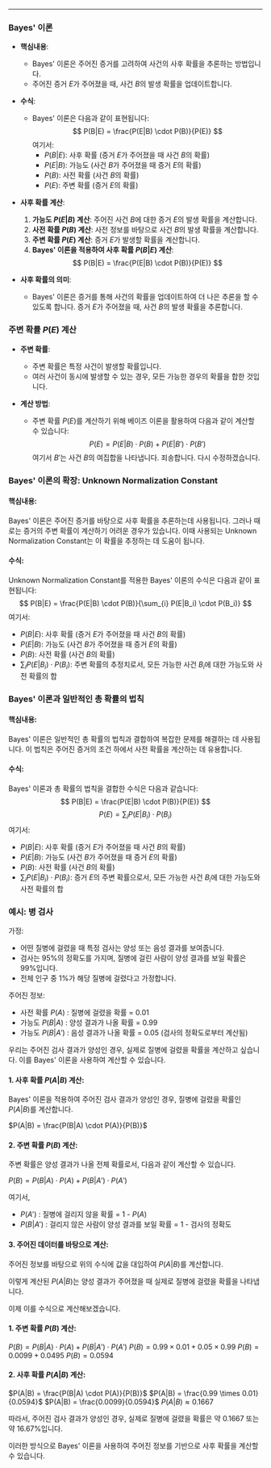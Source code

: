 
---
### Bayes' 이론

- **핵심내용**:
  - Bayes' 이론은 주어진 증거를 고려하여 사건의 사후 확률을 추론하는 방법입니다.
  - 주어진 증거 $E$가 주어졌을 때, 사건 $B$의 발생 확률을 업데이트합니다.

- **수식**:
  - Bayes' 이론은 다음과 같이 표현됩니다:
    $$ P(B|E) = \frac{P(E|B) \cdot P(B)}{P(E)} $$
    여기서:
    - $P(B|E)$: 사후 확률 (증거 $E$가 주어졌을 때 사건 $B$의 확률)
    - $P(E|B)$: 가능도 (사건 $B$가 주어졌을 때 증거 $E$의 확률)
    - $P(B)$: 사전 확률 (사건 $B$의 확률)
    - $P(E)$: 주변 확률 (증거 $E$의 확률)

- **사후 확률 계산**:
  1. **가능도 $P(E|B)$ 계산**: 주어진 사건 $B$에 대한 증거 $E$의 발생 확률을 계산합니다.
  2. **사전 확률 $P(B)$ 계산**: 사전 정보를 바탕으로 사건 $B$의 발생 확률을 계산합니다.
  3. **주변 확률 $P(E)$ 계산**: 증거 $E$가 발생할 확률을 계산합니다.
  4. **Bayes' 이론을 적용하여 사후 확률 $P(B|E)$ 계산**:
     $$ P(B|E) = \frac{P(E|B) \cdot P(B)}{P(E)} $$

- **사후 확률의 의미**:
  - Bayes' 이론은 증거를 통해 사건의 확률을 업데이트하여 더 나은 추론을 할 수 있도록 합니다. 증거 $E$가 주어졌을 때, 사건 $B$의 발생 확률을 추론합니다.

### 주변 확률 $P(E)$ 계산

- **주변 확률**:
  - 주변 확률은 특정 사건이 발생할 확률입니다.
  - 여러 사건이 동시에 발생할 수 있는 경우, 모든 가능한 경우의 확률을 합한 것입니다.

- **계산 방법**:
  - 주변 확률 $P(E)$를 계산하기 위해 베이즈 이론을 활용하여 다음과 같이 계산할 수 있습니다:
    $$ P(E) = P(E|B) \cdot P(B) + P(E|B') \cdot P(B') $$
    여기서 $B'$는 사건 $B$의 여집합을 나타냅니다.
죄송합니다. 다시 수정하겠습니다.

### Bayes' 이론의 확장: Unknown Normalization Constant

#### 핵심내용:
Bayes' 이론은 주어진 증거를 바탕으로 사후 확률을 추론하는데 사용됩니다. 그러나 때로는 증거의 주변 확률이 계산하기 어려운 경우가 있습니다. 이때 사용되는 Unknown Normalization Constant는 이 확률을 추정하는 데 도움이 됩니다.

#### 수식:
Unknown Normalization Constant를 적용한 Bayes' 이론의 수식은 다음과 같이 표현됩니다:
$$ P(B|E) = \frac{P(E|B) \cdot P(B)}{\sum_{i} P(E|B_i) \cdot P(B_i)} $$
여기서:
- $P(B|E)$: 사후 확률 (증거 $E$가 주어졌을 때 사건 $B$의 확률)
- $P(E|B)$: 가능도 (사건 $B$가 주어졌을 때 증거 $E$의 확률)
- $P(B)$: 사전 확률 (사건 $B$의 확률)
- $\sum_{i} P(E|B_i) \cdot P(B_i)$: 주변 확률의 추정치로서, 모든 가능한 사건 $B_i$에 대한 가능도와 사전 확률의 합

### Bayes' 이론과 일반적인 총 확률의 법칙

#### 핵심내용:
Bayes' 이론은 일반적인 총 확률의 법칙과 결합하여 복잡한 문제를 해결하는 데 사용됩니다. 이 법칙은 주어진 증거의 조건 하에서 사전 확률을 계산하는 데 유용합니다.

#### 수식:
Bayes' 이론과 총 확률의 법칙을 결합한 수식은 다음과 같습니다:
$$ P(B|E) = \frac{P(E|B) \cdot P(B)}{P(E)} $$
$$ P(E) = \sum_{i} P(E|B_i) \cdot P(B_i) $$
여기서:
- $P(B|E)$: 사후 확률 (증거 $E$가 주어졌을 때 사건 $B$의 확률)
- $P(E|B)$: 가능도 (사건 $B$가 주어졌을 때 증거 $E$의 확률)
- $P(B)$: 사전 확률 (사건 $B$의 확률)
- $\sum_{i} P(E|B_i) \cdot P(B_i)$: 증거 $E$의 주변 확률으로서, 모든 가능한 사건 $B_i$에 대한 가능도와 사전 확률의 합

### 예시: 병 검사

가정:
- 어떤 질병에 걸렸을 때 특정 검사는 양성 또는 음성 결과를 보여줍니다.
- 검사는 95%의 정확도를 가지며, 질병에 걸린 사람이 양성 결과를 보일 확률은 99%입니다.
- 전체 인구 중 1%가 해당 질병에 걸렸다고 가정합니다.

주어진 정보:
- 사전 확률 $P(A)$ : 질병에 걸렸을 확률 = 0.01
- 가능도 $P(B|A)$ : 양성 결과가 나올 확률 = 0.99
- 가능도 $P(B|A')$ : 음성 결과가 나올 확률 = 0.05 (검사의 정확도로부터 계산됨)

우리는 주어진 검사 결과가 양성인 경우, 실제로 질병에 걸렸을 확률을 계산하고 싶습니다. 이를 Bayes' 이론을 사용하여 계산할 수 있습니다.

#### 1. 사후 확률 $P(A|B)$ 계산:

Bayes' 이론을 적용하여 주어진 검사 결과가 양성인 경우, 질병에 걸렸을 확률인 $P(A|B)$를 계산합니다.

$P(A|B) = \frac{P(B|A) \cdot P(A)}{P(B)}$

#### 2. 주변 확률 $P(B)$ 계산:

주변 확률은 양성 결과가 나올 전체 확률로서, 다음과 같이 계산할 수 있습니다.

$P(B) = P(B|A) \cdot P(A) + P(B|A') \cdot P(A')$

여기서,
- $P(A')$ : 질병에 걸리지 않을 확률 = 1 - $P(A)$
- $P(B|A')$ : 걸리지 않은 사람이 양성 결과를 보일 확률 = 1 - 검사의 정확도

#### 3. 주어진 데이터를 바탕으로 계산:

주어진 정보를 바탕으로 위의 수식에 값을 대입하여 $P(A|B)$를 계산합니다.

이렇게 계산된 $P(A|B)$는 양성 결과가 주어졌을 때 실제로 질병에 걸렸을 확률을 나타냅니다.

이제 이를 수식으로 계산해보겠습니다.

#### 1. 주변 확률 $P(B)$ 계산:

$P(B) = P(B|A) \cdot P(A) + P(B|A') \cdot P(A')$
$P(B) = 0.99 \times 0.01 + 0.05 \times 0.99$
$P(B) = 0.0099 + 0.0495$
$P(B) = 0.0594$

#### 2. 사후 확률 $P(A|B)$ 계산:

$P(A|B) = \frac{P(B|A) \cdot P(A)}{P(B)}$
$P(A|B) = \frac{0.99 \times 0.01}{0.0594}$
$P(A|B) = \frac{0.0099}{0.0594}$
$P(A|B) ≈ 0.1667$

따라서, 주어진 검사 결과가 양성인 경우, 실제로 질병에 걸렸을 확률은 약 0.1667 또는 약 16.67%입니다.

이러한 방식으로 Bayes' 이론을 사용하여 주어진 정보를 기반으로 사후 확률을 계산할 수 있습니다.